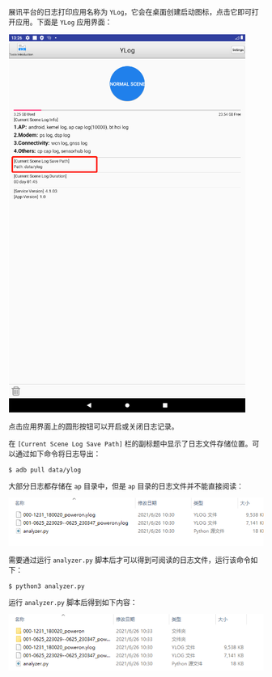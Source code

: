 展讯平台的日志打印应用名称为 `YLog`，它会在桌面创建启动图标，点击它即可打开应用。下面是 `YLog` 应用界面：

![01](./images/01.png)

点击应用界面上的圆形按钮可以开启或关闭日志记录。

在 `[Current Scene Log Save Path]` 栏的副标题中显示了日志文件存储位置。可以通过如下命令将日志导出：

```shell
$ adb pull data/ylog
```

大部分日志都存储在 `ap` 目录中，但是 `ap` 目录的日志文件并不能直接阅读：

![02](./images/02.png)

需要通过运行 `analyzer.py` 脚本后才可以得到可阅读的日志文件，运行该命令如下：

```shell
$ python3 analyzer.py
```

运行 `analyzer.py` 脚本后得到如下内容：

![03](./images/03.png)

